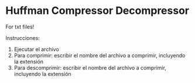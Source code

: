 # Huffman Compressor Decompressor

For txt files!

Instrucciones:
1. Ejecutar el archivo
2. Para comprimir: escribir el nombre del archivo a comprimir, incluyendo la extensión
3. Para descomprimir: escribir el nombre del archivo a comprimir, incluyendo la extensión
